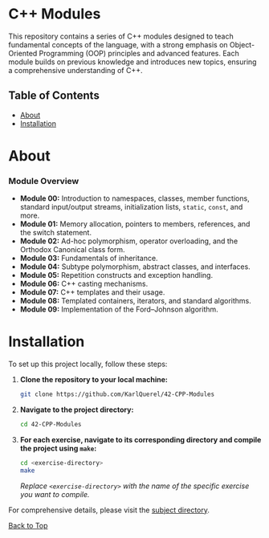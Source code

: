 <a id="top"></a>

# C++ Modules
This repository contains a series of C++ modules designed to teach fundamental concepts of the language, with a strong emphasis on Object-Oriented Programming (OOP) principles and advanced features. Each module builds on previous knowledge and introduces new topics, ensuring a comprehensive understanding of C++.

## Table of Contents
- [About](#about)
- [Installation](#installation)

# About

### Module Overview
- **Module 00:** Introduction to namespaces, classes, member functions, standard input/output streams, initialization lists, `static`, `const`, and more.
- **Module 01:** Memory allocation, pointers to members, references, and the switch statement.
- **Module 02:** Ad-hoc polymorphism, operator overloading, and the Orthodox Canonical class form.
- **Module 03:** Fundamentals of inheritance.
- **Module 04:** Subtype polymorphism, abstract classes, and interfaces.
- **Module 05:** Repetition constructs and exception handling.
- **Module 06:** C++ casting mechanisms.
- **Module 07:** C++ templates and their usage.
- **Module 08:** Templated containers, iterators, and standard algorithms.
- **Module 09:** Implementation of the Ford–Johnson algorithm.

# Installation

To set up this project locally, follow these steps:

1. **Clone the repository to your local machine:**
    ```sh
    git clone https://github.com/KarlQuerel/42-CPP-Modules
    ```

2. **Navigate to the project directory:**
    ```sh
    cd 42-CPP-Modules
    ```

3. **For each exercise, navigate to its corresponding directory and compile the project using `make`:**
    ```sh
    cd <exercise-directory>
    make
    ```
   *Replace `<exercise-directory>` with the name of the specific exercise you want to compile.*

For comprehensive details, please visit the [subject directory](https://github.com/KarlQuerel/42-CPP-Modules/tree/master/docs).

[Back to Top](#top)
